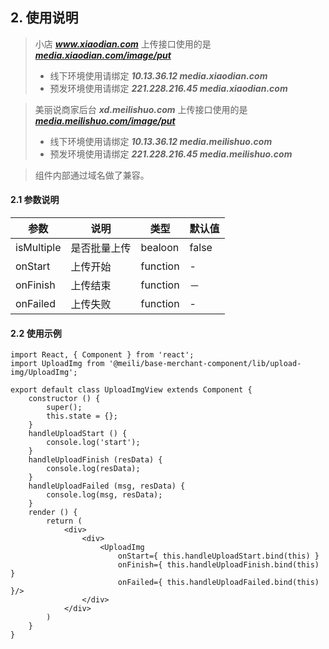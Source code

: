 ## 2. 使用说明

> 小店 ***www.xiaodian.com*** 上传接口使用的是 [***media.xiaodian.com/image/put***](http://gitlab.mogujie.org/media/media-center) 
> * 线下环境使用请绑定 ***10.13.36.12 media.xiaodian.com***
> * 预发环境使用请绑定 ***221.228.216.45 media.xiaodian.com***

> 美丽说商家后台 ***xd.meilishuo.com*** 上传接口使用的是 [***media.meilishuo.com/image/put***](http://gitlab.mogujie.org/media/media-center)
> * 线下环境使用请绑定 ***10.13.36.12 media.meilishuo.com***
> * 预发环境使用请绑定 ***221.228.216.45 media.meilishuo.com***

> 组件内部通过域名做了兼容。

#### 2.1 参数说明

| 参数        | 说明           | 类型         |   默认值       |
| ------------ | ------------- | ------------ | ------------  |
| isMultiple   | 是否批量上传   | bealoon        | false|
| onStart      | 上传开始      | function       | -    |
| onFinish     | 上传结束      | function       | － | 
| onFailed     | 上传失败  | function       | - | 

#### 2.2 使用示例
	import React, { Component } from 'react';
	import UploadImg from '@meili/base-merchant-component/lib/upload-img/UploadImg';

	export default class UploadImgView extends Component {
		constructor () {
			super();
			this.state = {};
		}
		handleUploadStart () {
			console.log('start');
		}
		handleUploadFinish (resData) {
			console.log(resData);
		}
		handleUploadFailed (msg, resData) {
			console.log(msg, resData);
		}
		render () {
			return (
				<div>
					<div>
					 	<UploadImg 
					 		onStart={ this.handleUploadStart.bind(this) }
					 		onFinish={ this.handleUploadFinish.bind(this) }
					 		onFailed={ this.handleUploadFailed.bind(this) }/>
					</div>
				</div>
			)
		}
	}